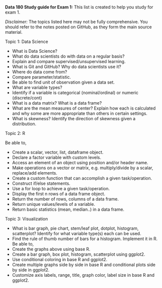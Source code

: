 **Data 180 Study guide for Exam 1:**
This list is created to help you study for exam 1.

*Disclaimer:* The topics listed here may not be fully comprehensive. You should refer to
the notes posted on GitHub, as they form the main source material.

Topic 1: Data Science
* What is Data Science?
* What do data scientists do with data on a regular basis? 
* Explain and compare supervised/unsupervised learning.
* What is Git and GitHub? Why do data scientists use it?
* Where do data come from?
* Compare parameter/statistic.
* Be able to find unit of observation given a data set.
* What are variable types?
* Identify if a variable is categorical (nominal/ordinal) or numeric (discrete/cont)
* What is a data matrix? What is a data frame?
* What are the mean measures of center? Explain how each is calculated and why some are more appropriate than others in certain settings.
* What is skewness? Identify the direction of skewness given a distribution.

Topic 2: R

Be able to,
* Create a scalar, vector, list, dataframe object.
* Declare a factor variable with custom levels.
* Access an element of an object using position and/or header name.
* Make operations on a vector or matrix, e.g. multiply/divide by a scalar, replace/add elements.
* Create a custom function that can accomplish a given task/operation.
* Construct if/else statements.
* Use a for loop to achieve a given task/operation.
* Display the first n rows of a data frame object.
* Return the number of rows, columns of a data frame.
* Return unique values/levels of a variable.
* Return basic statistics (mean, median..) in a data frame.

Topic 3: Visualization
* What is bar graph, pie chart, stem/leaf plot, dotplot, histogram, scatterplot? Identify for what variable type(s) each can be used.
* Find the rule of thumb number of bars for a histogram. Implement it in R.
Be able to,
* Create the graphs above using base R.
* Create a bar graph, box plot, histogram, scatterplot using ggplot2.
* Use conditional coloring in base R and ggplot2.
* Create multiple graphs side by side in base R and conditional plots side by side in ggplot2.
* Customize axis labels, range, title, graph color, label size in base R and ggplot2.
